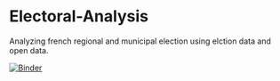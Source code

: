 # Electoral-Analysis

Analyzing french regional and municipal election using elction data and open data. 

[![Binder](http://mybinder.org/badge.svg)](http://mybinder.org/repo/du-phan/Electoral-Analysis)
